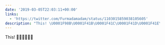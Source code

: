 ```yaml
---
date: '2019-03-05T22:03:11+00:00'
links:
  - 'https://twitter.com/Furmadamadam/status/1103015859038105605'
description: "This! \U0001F98B\U0001F41B\U0001F41C\U0001F41D\U0001F41E\U0001F3E8 "
---
```

This! 🦋🐛🐜🐝🐞🏨 

